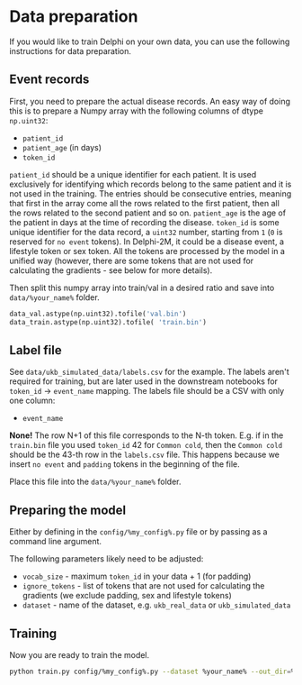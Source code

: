 # Data preparation

If you would like to train Delphi on your own data, you can use the following instructions for data preparation.

## Event records

First, you need to prepare the actual disease records.
An easy way of doing this is to prepare a Numpy array with the following columns of dtype `np.uint32`:
- `patient_id`
- `patient_age` (in days)
- `token_id`

`patient_id` should be a unique identifier for each patient. It is used exclusively for identifying which records belong to the same patient and it is not used in the training. The entries should be consecutive entries, meaning that first in the array come all the rows related to the first patient, then all the rows related to the second patient and so on.
`patient_age` is the age of the patient in days at the time of recording the disease.
`token_id` is some unique identifier for the data record, a `uint32` number, starting from `1` (`0` is reserved for `no event` tokens). In Delphi-2M, it could be a disease event, a lifestyle token or sex token. All the tokens are processed by the model in a unified way (however, there are some tokens that are not used for calculating the gradients - see below for more details).

Then split this numpy array into train/val in a desired ratio and save into `data/%your_name%` folder.

```python
data_val.astype(np.uint32).tofile('val.bin')
data_train.astype(np.uint32).tofile( 'train.bin')
```

## Label file

See `data/ukb_simulated_data/labels.csv` for the example.
The labels aren't required for training, but are later used in the downstream notebooks for `token_id` -> `event_name` mapping.
The labels file should be a CSV with only one column:
- `event_name`

**None!** The row N+1 of this file corresponds to the N-th token. E.g. if in the `train.bin` file you used `token_id` 42 for `Common cold`, then the `Common cold` should be the 43-th row in the `labels.csv` file. This happens because we insert `no event` and `padding` tokens in the beginning of the file.

Place this file into the `data/%your_name%` folder.

## Preparing the model

Either by defining in the `config/%my_config%.py` file or by passing as a command line argument.

The following parameters likely need to be adjusted:
- `vocab_size` - maximum `token_id` in your data + 1 (for padding)
- `ignore_tokens` - list of tokens that are not used for calculating the gradients (we exclude padding, sex and lifestyle tokens)
- `dataset` - name of the dataset, e.g. `ukb_real_data` or `ukb_simulated_data`

## Training

Now you are ready to train the model.

```bash
python train.py config/%my_config%.py --dataset %your_name% --out_dir=%your_model_name%
``` 
